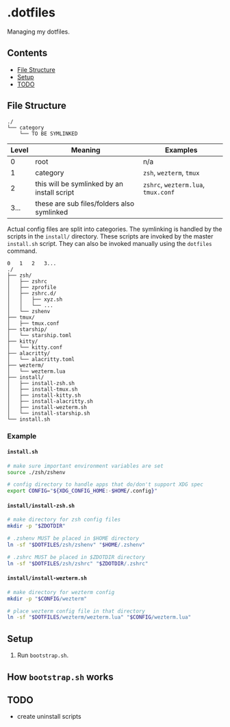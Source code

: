 # .dotfiles

Managing my dotfiles.

<!--toc:ignore-->

## Contents

<!--toc:start-->

- [File Structure](#file-structure)
- [Setup](#setup)
- [TODO](#todo)
<!--toc:end-->

## File Structure

```text
./
└── category
    └── TO BE SYMLINKED
```

<!-- markdownlint-disable MD013 -->

| Level | Meaning                                     | Examples                            |
| ----- | ------------------------------------------- | ----------------------------------- |
| 0     | root                                        | n/a                                 |
| 1     | category                                    | `zsh`, `wezterm`, `tmux`            |
| 2     | this will be symlinked by an install script | `zshrc`, `wezterm.lua`, `tmux.conf` |
| 3...  | these are sub files/folders also symlinked  |                                     |

<!-- markdownlint-restore -->

Actual config files are split into categories. The symlinking is handled by the
scripts in the `install/` directory. These scripts are invoked by the master `install.sh`
script. They can also be invoked manually using the `dotfiles` command.

```text
0   1   2   3...
./
├── zsh/
│   ├── zshrc
│   ├── zprofile
│   ├── zshrc.d/
│   │   ├── xyz.sh
│   │   └── ...
│   └── zshenv
├── tmux/
│   ├── tmux.conf
├── starship/
│   └── starship.toml
├── kitty/
│   └── kitty.conf
├── alacritty/
│   └── alacritty.toml
├── wezterm/
│   └── wezterm.lua
├── install/
│   ├── install-zsh.sh
│   ├── install-tmux.sh
│   ├── install-kitty.sh
│   ├── install-alacritty.sh
│   ├── install-wezterm.sh
│   └── install-starship.sh
└── install.sh
```

<!--toc:ignore-->

### Example

<!--toc:ignore-->

#### `install.sh`

```sh
# make sure important environment variables are set
source ./zsh/zshenv

# config directory to handle apps that do/don't support XDG spec
export CONFIG="${XDG_CONFIG_HOME:-$HOME/.config}"
```

<!--toc:ignore-->

#### `install/install-zsh.sh`

```sh
# make directory for zsh config files
mkdir -p "$ZDOTDIR"

# .zshenv MUST be placed in $HOME directory
ln -sf "$DOTFILES/zsh/zshenv" "$HOME/.zshenv"

# .zshrc MUST be placed in $ZDOTDIR directory
ln -sf "$DOTFILES/zsh/zshrc" "$ZDOTDIR/.zshrc"
```

<!--toc:ignore-->

#### `install/install-wezterm.sh`

```sh
# make directory for wezterm config
mkdir -p "$CONFIG/wezterm"

# place wezterm config file in that directory
ln -sf "$DOTFILES/wezterm/wezterm.lua" "$CONFIG/wezterm.lua"
```

## Setup

1. Run `bootstrap.sh`.

<!--toc:ignore-->

## How `bootstrap.sh` works

<!--TODO: finish writing `bootstrap.sh` and explain it here-->

<!--TODO: all planned todos-->

## TODO

- create uninstall scripts
